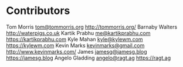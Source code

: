# Contributors

Tom Morris <tom@tommorris.org> http://tommorris.org/
Barnaby Walters http://waterpigs.co.uk
Kartik Prabhu <me@kartikprabhu.com> https://kartikprabhu.com
Kyle Mahan <kyle@kylewm.com> https://kylewm.com
Kevin Marks <kevinmarks@gmail.com> http://www.kevinmarks.com/
James <jamesg@jamesg.blog> https://jamesg.blog
Angelo Gladding <angelo@ragt.ag> https://ragt.ag